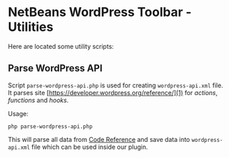 # NetBeans WordPress Toolbar - Utilities

Here are located some utility scripts:

## Parse WordPress API

Script `parse-wordpress-api.php` is used for creating `wordpress-api.xml` file. It parses site [https://developer.wordpress.org/reference/](1) for _actions_, _functions_ and _hooks_.

Usage:

```
php parse-wordpress-api.php
```

This will parse all data from [Code Reference](1) and save data into `wordpress-api.xml` file which can be used inside our plugin.

[1]: https://developer.wordpress.org/reference/
